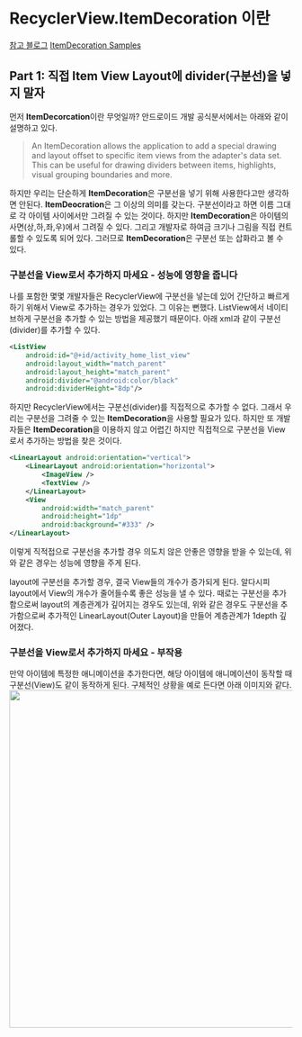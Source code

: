 # RecyclerView.ItemDecoration 이란
[참고 블로그](https://proandroiddev.com/itemdecoration-in-android-e18a0692d848)
[ItemDecoration Samples]()

## Part 1: 직접 Item View Layout에 divider(구분선)을 넣지 말자

먼저 **ItemDecorcation**이란 무엇일까? 안드로이드 개발 공식분서에서는 아래와 같이 설명하고 있다.

> An ItemDecoration allows the application to add a special drawing and layout offset to specific item views from the adapter's data set. This can be useful for drawing dividers between items, highlights, visual grouping boundaries and more.

하지만 우리는 단순하게 **ItemDecoration**은 구분선을 넣기 위해 사용한다고만 생각하면 안된다.
**ItemDeocration**은 그 이상의 의미를 갖는다. 구분선이라고 하면 이름 그대로 각 아이템 사이에서만 그려질 수 있는 것이다. 하지만 **ItemDecoration**은 아이템의 사면(상,하,좌,우)에서 그려질 수 있다. 그리고 개발자로 하여금 크기나 그림을 직접 컨트롤할 수 있도록 되어 있다. 그러므로 **ItemDecoration**은 구분선 또는 삽화라고 볼 수 있다.

### 구분선을 View로서 추가하지 마세요 - 성능에 영향을 줍니다
나를 포함한 몇몇 개발자들은 RecyclerView에 구분선을 넣는데 있어 간단하고 빠르게 하기 위해서 View로 추가하는 경우가 있었다.
그 이유는 뻔했다. ListView에서 네이티브하게 구분선을 추가할 수 있는 방법을 제공했기 때문이다.
아래 xml과 같이 구분선(divider)를 추가할 수 있다.

``` xml
<ListView
    android:id="@+id/activity_home_list_view"
    android:layout_width="match_parent" 
    android:layout_height="match_parent"
    android:divider="@android:color/black"
    android:dividerHeight="8dp"/>

```
하지만 RecyclerView에서는 구분선(divider)를 직접적으로 추가할 수 없다.
그래서 우리는 구분선을 그려줄 수 있는 **ItemDecoration**을 사용할 필요가 있다.
하지만 또 개발자들은 **ItemDecoration**을 이용하지 않고 어렵긴 하지만 직접적으로 구분선을 View로서 추가하는 방법을 찾은 것이다.
``` xml
<LinearLayout android:orientation="vertical">
    <LinearLayout android:orientation="horizontal">
        <ImageView />
        <TextView />
    </LinearLayout>
    <View
        android:width="match_parent"
        android:height="1dp"
        android:background="#333" />
</LinearLayout>
```
이렇게 직적접으로 구분선을 추가할 경우 의도치 않은 안좋은 영향을 받을 수 있는데, 위와 같은 경우는 성능에 영향을 주게 된다.

layout에 구분선을 추가할 경우, 결국 View들의 개수가 증가되게 된다.
알다시피 layout에서 View의 개수가 줄어들수록 좋은 성능을 낼 수 있다.
때로는 구분선을 추가함으로써 layout의 계층관계가 깊어지는 경우도 있는데,
위와 같은 경우도 구분선을 추가함으로써 추가적인 LinearLayout(Outer Layout)을 만들어 계층관계가 1depth 깊어졌다.

### 구분선을 View로서 추가하지 마세요 - 부작용

만약 아이템에 특정한 애니메이션을 추가한다면, 해당 아이템에 애니메이션이 동작할 때 구분선(View)도 같이 동작하게 된다.
구체적인 상황을 예로 든다면 아래 이미지와 같다.
<img src="" height=600/>



